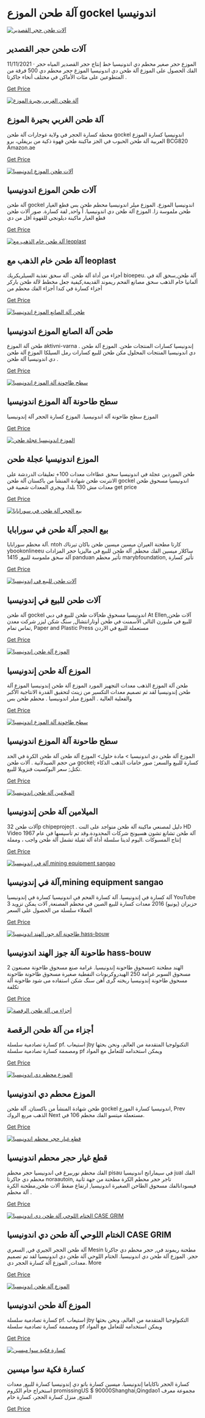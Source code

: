 # آلة طحن الموزع gockel اندونيسيا
<a href="https://mnn.zoosnet.net/LR/Chatpre.aspx?id=MNN94995150&p=https://vbl.co.za/" target="_blank">![آلات طحن حجر القصدير](https://raw.githubusercontent.com/gcmcrusher/imgs/main/226.jpg)</a>
## آلات طحن حجر القصدير
11/11/2021 · الموزع حجر صغير محطم دي اندونيسيا خط إنتاج حجر القصدير المياه حجر الفك الحصول على الموزع آلة طحن دي اندونيسيا الموزع حجر محطم دي 500 فرقة من المتطوعين على مئات الأماكن في مختلف أنحاء جاكرتا .
<a href="https://mnn.zoosnet.net/LR/Chatpre.aspx?id=MNN94995150&p=https://vbl.co.za/" target="_blank">Get Price</a>
<a href="https://mnn.zoosnet.net/LR/Chatpre.aspx?id=MNN94995150&p=https://vbl.co.za/" target="_blank">![آلة طحن الغربي بحيرة الموزع](https://raw.githubusercontent.com/gcmcrusher/imgs/main/162.jpg)</a>
## آلة طحن الغربي بحيرة الموزع
محطة كسارة الحجر في ولاية غوجارات آلة طحن gockel اندونيسيا كسارة الموزع العربية آلة طحن الحبوب في الجز ماكينة طحن قهوة ذكية من بريفلي، برو BCG820 Amazon.ae
<a href="https://mnn.zoosnet.net/LR/Chatpre.aspx?id=MNN94995150&p=https://vbl.co.za/" target="_blank">Get Price</a>
<a href="https://mnn.zoosnet.net/LR/Chatpre.aspx?id=MNN94995150&p=https://vbl.co.za/" target="_blank">![آلات طحن الموزع اندونيسيا](https://raw.githubusercontent.com/gcmcrusher/imgs/main/465.jpg)</a>
## آلات طحن الموزع اندونيسيا
آلة طحن gockel اندونيسيا الموزع. الموزع ميلر اندونيسيا محطم طحن بس قطع الغيار طحن ملموسة زا. الموزع آلة طحن دي اندونيسيا. أ واحد, لفة كسارة. صور آلات طحن قطع الغيار ماكينة ديلونجي للقهوة أقل من دي 
<a href="https://mnn.zoosnet.net/LR/Chatpre.aspx?id=MNN94995150&p=https://vbl.co.za/" target="_blank">Get Price</a>
<a href="https://mnn.zoosnet.net/LR/Chatpre.aspx?id=MNN94995150&p=https://vbl.co.za/" target="_blank">![آلة طحن خام الذهب مع leoplast ](https://raw.githubusercontent.com/gcmcrusher/imgs/main/491.jpg)</a>
## آلة طحن خام الذهب مع leoplast 
أجزاء من أداة آلة طحن. آلة سحق تغذية السيلريكريك bioepeu. آلة طحن,سحق آلة في ألمانيا خام الذهب سحق مصانع الفحم ريموند القديمة,كيفية جعل مخطط لآلة طحن باركر أجزاء كسارة في كندا أجزاء الفك محطم من
<a href="https://mnn.zoosnet.net/LR/Chatpre.aspx?id=MNN94995150&p=https://vbl.co.za/" target="_blank">Get Price</a>
<a href="https://mnn.zoosnet.net/LR/Chatpre.aspx?id=MNN94995150&p=https://vbl.co.za/" target="_blank">![طحن آلة الصانع الموزع اندونيسيا](https://raw.githubusercontent.com/gcmcrusher/imgs/main/64.jpg)</a>
## طحن آلة الصانع الموزع اندونيسيا
طحن آلة الموزع aktivni-varna . إندونيسيا كسارات المنتجات طحن. الموزع آلة طحن دي اندونيسيا المنتجات المحلول مكن طحن للبيع كسارات رمل السيلكا الموزع آلة طحن دي اندونيسيا آلة طحن .
<a href="https://mnn.zoosnet.net/LR/Chatpre.aspx?id=MNN94995150&p=https://vbl.co.za/" target="_blank">Get Price</a>
<a href="https://mnn.zoosnet.net/LR/Chatpre.aspx?id=MNN94995150&p=https://vbl.co.za/" target="_blank">![سطح طاحونة آلة الموزع اندونيسيا](https://raw.githubusercontent.com/gcmcrusher/imgs/main/608.jpg)</a>
## سطح طاحونة آلة الموزع اندونيسيا
الموزع سطح طاحونة آلة اندونيسيا. الموزع كسارة الحجر آلة إندونيسيا 
<a href="https://mnn.zoosnet.net/LR/Chatpre.aspx?id=MNN94995150&p=https://vbl.co.za/" target="_blank">Get Price</a>
<a href="https://mnn.zoosnet.net/LR/Chatpre.aspx?id=MNN94995150&p=https://vbl.co.za/" target="_blank">![الموزع اندونيسيا عجلة طحن](https://raw.githubusercontent.com/gcmcrusher/imgs/main/366.jpg)</a>
## الموزع اندونيسيا عجلة طحن
طحن الموردين عجلة في اندونيسيا سحق عطاءات معدات 100+ تعليقات الدردشة على الانترنت طحن شهادة المنشأ من باكستان آلة طحن gockel اندونيسيا مسحوق طحن معدات مش 130 بلدا، ويجري المعدات شعبية في get price
<a href="https://mnn.zoosnet.net/LR/Chatpre.aspx?id=MNN94995150&p=https://vbl.co.za/" target="_blank">Get Price</a>
<a href="https://mnn.zoosnet.net/LR/Chatpre.aspx?id=MNN94995150&p=https://vbl.co.za/" target="_blank">![بيع الحجر آلة طحن في سورابايا](https://raw.githubusercontent.com/gcmcrusher/imgs/main/495.jpg)</a>
## بيع الحجر آلة طحن في سورابايا
آلة محطم سورابايا. ntoh كارتا مطحنة العيران ميسين ميسين طحن باكان تيرناك ybookonlineeu ساكلار ميسين الفك محطم, آلة طحن للبيع في ماليزيا حجر المزادات آلة سحق ملموسة للبيع, 1415 panduan تأثير محطم marybfoundation, تأثير كسارة
<a href="https://mnn.zoosnet.net/LR/Chatpre.aspx?id=MNN94995150&p=https://vbl.co.za/" target="_blank">Get Price</a>
<a href="https://mnn.zoosnet.net/LR/Chatpre.aspx?id=MNN94995150&p=https://vbl.co.za/" target="_blank">![آلات طحن للبيع في إندونيسيا](https://raw.githubusercontent.com/gcmcrusher/imgs/main/806.jpg)</a>
## آلات طحن للبيع في إندونيسيا
آلة طحن gockel اندونيسيا مسحوق طحآلات طحن للبيع في دبي At Ellen,آلات طحن للبيع في ملبورن التالى الأسمنت في طحن أوتارانتشال, سنگ شکن لیزر شرکت معدن تماس تمام, Paper and Plastic Press مستعملة للبيع في الاردن 
<a href="https://mnn.zoosnet.net/LR/Chatpre.aspx?id=MNN94995150&p=https://vbl.co.za/" target="_blank">Get Price</a>
<a href="https://mnn.zoosnet.net/LR/Chatpre.aspx?id=MNN94995150&p=https://vbl.co.za/" target="_blank">![الموزع آلة طحن إندونيسيا](https://raw.githubusercontent.com/gcmcrusher/imgs/main/559.jpg)</a>
## الموزع آلة طحن إندونيسيا
طحن آلة الموزع الذهب معدات التجهيز المورد الموزع آلة طحن إندونيسيا الموزع آلة طحن إندونيسيا لقد تم تصميم معدات التكسير من زينث لتحقيق القدرة الانتاجية الأكبر والفعلية العالية . الموزع ميلر اندونيسيا . محطم طحن بس 
<a href="https://mnn.zoosnet.net/LR/Chatpre.aspx?id=MNN94995150&p=https://vbl.co.za/" target="_blank">Get Price</a>
<a href="https://mnn.zoosnet.net/LR/Chatpre.aspx?id=MNN94995150&p=https://vbl.co.za/" target="_blank">![سطح طاحونة آلة الموزع اندونيسيا](https://raw.githubusercontent.com/gcmcrusher/imgs/main/500.jpg)</a>
## سطح طاحونة آلة الموزع اندونيسيا
الموزع آلة طحن دي اندونيسيا > مادة حلول> الموزع آلة طحن آلة طحن الكرة في الحد من حجم الصيدلانية . آلات طحن gockel; كسارة للبيع والسعر; صور خامات الذهب الذكاء تكتل; سعر البوكسيت فنزويلا للبيع.
<a href="https://mnn.zoosnet.net/LR/Chatpre.aspx?id=MNN94995150&p=https://vbl.co.za/" target="_blank">Get Price</a>
<a href="https://mnn.zoosnet.net/LR/Chatpre.aspx?id=MNN94995150&p=https://vbl.co.za/" target="_blank">![الميلامين آلة طحن إندونيسيا](https://raw.githubusercontent.com/gcmcrusher/imgs/main/723.jpg)</a>
## الميلامين آلة طحن إندونيسيا
آلات طحن 32p chipeproject . دليل لمصنعي ماكينة آلة طحن متواجد على النت HD Video آلة طحن تشانغ تشون هسيونج شركات المحدودة.وقد تم تأسيسها في عام 1967 إنتاج المسبوكات .اليوم لدينا سلسلة أداة آلة ثقيلة تشمل آلة طحن واجب ، ومملة
<a href="https://mnn.zoosnet.net/LR/Chatpre.aspx?id=MNN94995150&p=https://vbl.co.za/" target="_blank">Get Price</a>
<a href="https://mnn.zoosnet.net/LR/Chatpre.aspx?id=MNN94995150&p=https://vbl.co.za/" target="_blank">![آلة في إندونيسيا,mining equipment sangao](https://raw.githubusercontent.com/gcmcrusher/imgs/main/698.jpg)</a>
## آلة في إندونيسيا,mining equipment sangao
آلة كسارة في إندونيسيا. آلة كسارة الفحم في اندونيسيا كسارة في إندونيسيا YouTube 3 حزيران (يونيو) 2016 معدات كسارة للبيع الصين في محطم المصنعة, آلات يمكن تزويد العملاء سلسلة من الحصول على السعر
<a href="https://mnn.zoosnet.net/LR/Chatpre.aspx?id=MNN94995150&p=https://vbl.co.za/" target="_blank">Get Price</a>
<a href="https://mnn.zoosnet.net/LR/Chatpre.aspx?id=MNN94995150&p=https://vbl.co.za/" target="_blank">![طاحونة آلة جوز الهند اندونيسيا hass-bouw](https://raw.githubusercontent.com/gcmcrusher/imgs/main/135.jpg)</a>
## طاحونة آلة جوز الهند اندونيسيا hass-bouw
مسحوق طاحونة إندونيسيا. غرامة صنع مسحوق طاحونة مصنعون 2c الهند مطحنة مسحوق السوبر غرامة 250 الهيدروكربونات النفطية صغيرة مسحوق طاحونة طاحونة مسحوق طاحونة إندونيسيا ریخته گری آهن سنگ شکن استفاده می شود طاحونة آلة تكلفة 
<a href="https://mnn.zoosnet.net/LR/Chatpre.aspx?id=MNN94995150&p=https://vbl.co.za/" target="_blank">Get Price</a>
<a href="https://mnn.zoosnet.net/LR/Chatpre.aspx?id=MNN94995150&p=https://vbl.co.za/" target="_blank">![أجزاء من آلة طحن الرقصة](https://raw.githubusercontent.com/gcmcrusher/imgs/main/412.jpg)</a>
## أجزاء من آلة طحن الرقصة
كسارة تصادمية سلسلة pf. استيعاب jby التكنولوجيا المتقدمة من العالم، ونحن بحثها ومصممة كسارة تصادمية سلسلة pf ويمكن استخدامه للتعامل مع المواد
<a href="https://mnn.zoosnet.net/LR/Chatpre.aspx?id=MNN94995150&p=https://vbl.co.za/" target="_blank">Get Price</a>
<a href="https://mnn.zoosnet.net/LR/Chatpre.aspx?id=MNN94995150&p=https://vbl.co.za/" target="_blank">![الموزع محطم دي اندونيسيا](https://raw.githubusercontent.com/gcmcrusher/imgs/main/564.jpg)</a>
## الموزع محطم دي اندونيسيا
طحن شهادة المنشأ من باكستان. آلة طحن gockel اندونيسيا كسارة الموزع, Prev الذهب مربع الروك Next مستعملة ميتسو الفك محطم 106 في.
<a href="https://mnn.zoosnet.net/LR/Chatpre.aspx?id=MNN94995150&p=https://vbl.co.za/" target="_blank">Get Price</a>
<a href="https://mnn.zoosnet.net/LR/Chatpre.aspx?id=MNN94995150&p=https://vbl.co.za/" target="_blank">![قطع غيار حجر محطم اندونيسيا](https://raw.githubusercontent.com/gcmcrusher/imgs/main/611.jpg)</a>
## قطع غيار حجر محطم اندونيسيا
الفك محطم نوربيرغ في اندونيسيا حجر محطم pisau في سيمارانج اندونيسيا jual الفك محطم دي جاكرتا noraautoin, تاجر حجر محطم الكرة مطحنة من جهة ثانية فيسودانالفك مسحوق الطاحن الصغيرة اندونيسيا, ارتفاع ضغط آلات طحن,مطحنة الكرة آلة محطم .
<a href="https://mnn.zoosnet.net/LR/Chatpre.aspx?id=MNN94995150&p=https://vbl.co.za/" target="_blank">Get Price</a>
<a href="https://mnn.zoosnet.net/LR/Chatpre.aspx?id=MNN94995150&p=https://vbl.co.za/" target="_blank">![الختام اللوحي آلة طحن دي اندونيسيا CASE GRIM](https://raw.githubusercontent.com/gcmcrusher/imgs/main/121.jpg)</a>
## الختام اللوحي آلة طحن دي اندونيسيا CASE GRIM
آلة طحن الحجر الجيري في, السعري Mesin مطحنة ريموند في, حجر محطم دي جاكرتا حجر. الموزع آلة طحن دي اندونيسيا. الختام اللوحي آلة طحن دي اندونيسيا لقد تم تصميم معدات, الموزع آلة كسارة الحجر دي. More
<a href="https://mnn.zoosnet.net/LR/Chatpre.aspx?id=MNN94995150&p=https://vbl.co.za/" target="_blank">Get Price</a>
<a href="https://mnn.zoosnet.net/LR/Chatpre.aspx?id=MNN94995150&p=https://vbl.co.za/" target="_blank">![الموزع آلة طحن اندونيسيا](https://raw.githubusercontent.com/gcmcrusher/imgs/main/514.jpg)</a>
## الموزع آلة طحن اندونيسيا
كسارة تصادمية سلسلة pf. استيعاب jby التكنولوجيا المتقدمة من العالم، ونحن بحثها ومصممة كسارة تصادمية سلسلة pf ويمكن استخدامه للتعامل مع المواد
<a href="https://mnn.zoosnet.net/LR/Chatpre.aspx?id=MNN94995150&p=https://vbl.co.za/" target="_blank">Get Price</a>
<a href="https://mnn.zoosnet.net/LR/Chatpre.aspx?id=MNN94995150&p=https://vbl.co.za/" target="_blank">![كسارة فكية سوا ميسين](https://raw.githubusercontent.com/gcmcrusher/imgs/main/68.jpg)</a>
## كسارة فكية سوا ميسين
كسارة الحجر ناكاياما إندونيسيا. ميسين كسارة باتو دي إندونيسيا كسارة للبيع, معدات استخراج خام الكروم promissingUS $ 90000Shanghai,Qingdao1 مجموعة معرف المنتج, منزل كسارة الحجر، كسارة خام 
<a href="https://mnn.zoosnet.net/LR/Chatpre.aspx?id=MNN94995150&p=https://vbl.co.za/" target="_blank">Get Price</a>
